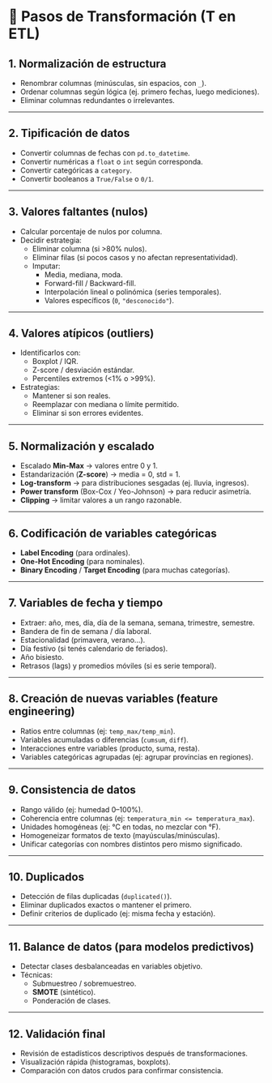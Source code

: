 # 🔹 Pasos de Transformación (T en ETL)

## 1. Normalización de estructura
- Renombrar columnas (minúsculas, sin espacios, con `_`).  
- Ordenar columnas según lógica (ej. primero fechas, luego mediciones).  
- Eliminar columnas redundantes o irrelevantes.  

---

## 2. Tipificación de datos
- Convertir columnas de fechas con `pd.to_datetime`.  
- Convertir numéricas a `float` o `int` según corresponda.  
- Convertir categóricas a `category`.  
- Convertir booleanos a `True/False` o `0/1`.  

---

## 3. Valores faltantes (nulos)
- Calcular porcentaje de nulos por columna.  
- Decidir estrategia:
  - Eliminar columna (si >80% nulos).  
  - Eliminar filas (si pocos casos y no afectan representatividad).  
  - Imputar:
    - Media, mediana, moda.  
    - Forward-fill / Backward-fill.  
    - Interpolación lineal o polinómica (series temporales).  
    - Valores específicos (`0`, `"desconocido"`).  

---

## 4. Valores atípicos (outliers)
- Identificarlos con:
  - Boxplot / IQR.  
  - Z-score / desviación estándar.  
  - Percentiles extremos (<1% o >99%).  
- Estrategias:
  - Mantener si son reales.  
  - Reemplazar con mediana o límite permitido.  
  - Eliminar si son errores evidentes.  

---

## 5. Normalización y escalado
- Escalado **Min-Max** → valores entre 0 y 1.  
- Estandarización (**Z-score**) → media = 0, std = 1.  
- **Log-transform** → para distribuciones sesgadas (ej. lluvia, ingresos).  
- **Power transform** (Box-Cox / Yeo-Johnson) → para reducir asimetría.  
- **Clipping** → limitar valores a un rango razonable.  

---

## 6. Codificación de variables categóricas
- **Label Encoding** (para ordinales).  
- **One-Hot Encoding** (para nominales).  
- **Binary Encoding** / **Target Encoding** (para muchas categorías).  

---

## 7. Variables de fecha y tiempo
- Extraer: año, mes, día, día de la semana, semana, trimestre, semestre.  
- Bandera de fin de semana / día laboral.  
- Estacionalidad (primavera, verano…).  
- Día festivo (si tenés calendario de feriados).  
- Año bisiesto.  
- Retrasos (lags) y promedios móviles (si es serie temporal).  

---

## 8. Creación de nuevas variables (feature engineering)
- Ratios entre columnas (ej: `temp_max/temp_min`).  
- Variables acumuladas o diferencias (`cumsum`, `diff`).  
- Interacciones entre variables (producto, suma, resta).  
- Variables categóricas agrupadas (ej: agrupar provincias en regiones).  

---

## 9. Consistencia de datos
- Rango válido (ej: humedad 0–100%).  
- Coherencia entre columnas (ej: `temperatura_min <= temperatura_max`).  
- Unidades homogéneas (ej: °C en todas, no mezclar con °F).  
- Homogeneizar formatos de texto (mayúsculas/minúsculas).  
- Unificar categorías con nombres distintos pero mismo significado.  

---

## 10. Duplicados
- Detección de filas duplicadas (`duplicated()`).  
- Eliminar duplicados exactos o mantener el primero.  
- Definir criterios de duplicado (ej: misma fecha y estación).  

---

## 11. Balance de datos (para modelos predictivos)
- Detectar clases desbalanceadas en variables objetivo.  
- Técnicas:
  - Submuestreo / sobremuestreo.  
  - **SMOTE** (sintético).  
  - Ponderación de clases.  

---

## 12. Validación final
- Revisión de estadísticos descriptivos después de transformaciones.  
- Visualización rápida (histogramas, boxplots).  
- Comparación con datos crudos para confirmar consistencia.  
